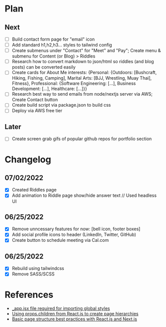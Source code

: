 # Plan
## Next
+ [ ] Build contact form page for "email" icon  
+ [ ] Add standard h1,h2,h3... styles to tailwind config  
+ [ ] Create submenus under "Contact" for "Meet" and "Pay"; Create menu & submenu for Content (or Blog) > Riddles    
+ [ ] Research how to convert markdown to json/html so riddles (and blog posts) can be converted easily  
+ [ ] Create cards for About Me interests: {Personal: {Outdoors: [Bushcraft, Hiking, Fishing, Camping], Marital Arts: [BJJ, Wrestling, Muay Thai], Fitness}, Professional: {Software Engineering: [...], Business Development: [...], Healthcare: [...]}}  
+ [ ] Research best way to send emails from node/nextjs server via AWS; Create Contact button  
+ [ ] Create build script via package.json to build css    
+ [ ] Deploy via AWS free tier  
## Later
+ [ ] Create screen grab gifs of popular github repos for portfolio section  
# Changelog
## 07/02/2022
+ [x] Created Riddles page
+ [x] Add animation to Riddle page show/hide answer text // Used headless UI  
## 06/25/2022  
+ [x] Remove unncessary features for now: [bell icon, footer boxes]  
+ [x] Add social profile icons to header (LinkedIn, Twitter, GitHub)  
+ [x] Create button to schedule meeting via Cal.com  
## 06/25/2022  
+ [x] Rebuild using tailwindcss  
+ [x] Remove SASS/SCSS  
# References
+ [_app.jsx file required for importing global styles](https://nextjs.org/learn/basics/assets-metadata-css/global-styles)
+ [Using props.children from React.js to create page hierarchies](https://codeburst.io/a-complete-guide-to-props-children-in-react-c315fab74e7c)
+ [Basic page structure best practices with React.js and Next.js](https://reacttricks.com/learn-react-by-building-websites-with-next/)
